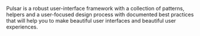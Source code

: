 Pulsar is a robust user-interface framework with a collection of patterns, helpers and a user-focused design process with documented best practices that will help you to make beautiful user interfaces and beautiful user experiences.